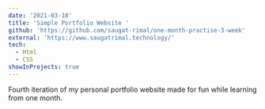 ```yaml
---
date: '2021-03-10'
title: 'Simple Portfolio Website '
github: 'https://github.com/saugat-rimal/one-month-practise-3-week'
external: 'https://www.saugatrimal.technology/'
tech:
  - Html
  - CSS
showInProjects: true
---
```


Fourth iteration of my personal portfolio website made for fun while learning from one month.


 
